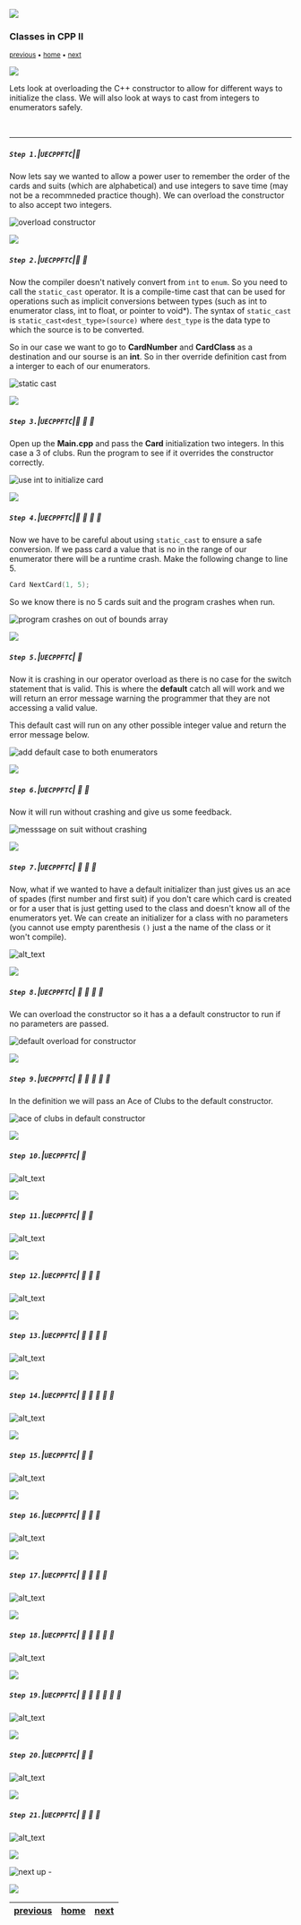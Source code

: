 ![](../images/line3.png)

### Classes in CPP II

<sub>[previous](../classes-cpp/README.md#user-content-classes-in-cpp) • [home](../README.md#user-content-ue5-cpp-functions--templates--classes) • [next](../)</sub>

![](../images/line3.png)

Lets look at overloading the C++ constructor to allow for different ways to initialize the class.  We will also look at ways to cast from integers to enumerators safely.

<br>

---

##### `Step 1.`\|`UECPPFTC`|:small_blue_diamond:

Now lets say we wanted to allow a power user to remember the order of the cards and suits (which are alphabetical) and use integers to save time (may not be a recommneded practice though).  We can overload the constructor to also accept two integers.

![overload constructor](images/overloadConsructor.png)

![](../images/line2.png)

##### `Step 2.`\|`UECPPFTC`|:small_blue_diamond: :small_blue_diamond: 

Now the compiler doesn't natively convert from `int` to `enum`.  So you need to call the `static_cast` operator. It is a compile-time cast that can be used for operations such as implicit conversions between types (such as int to enumerator class, int to float, or pointer to void*). The syntax of `static_cast` is `static_cast<dest_type>(source)` where `dest_type` is the data type to which the source is to be converted.

So in our case we want to go to **CardNumber** and **CardClass** as a destination and our sourse is an **int**. So in ther override definition cast from a interger to each of our enumerators.

![static cast](images/staticCast.png)

![](../images/line2.png)

##### `Step 3.`\|`UECPPFTC`|:small_blue_diamond: :small_blue_diamond: :small_blue_diamond:

Open up the **Main.cpp** and pass the **Card** initialization two integers.  In this case a 3 of clubs.  Run the program to see if it overrides the constructor correctly.

![use int to initialize card](images/UseIntToInializeCard.png)

![](../images/line2.png)

##### `Step 4.`\|`UECPPFTC`|:small_blue_diamond: :small_blue_diamond: :small_blue_diamond: :small_blue_diamond:

Now we have to be careful about using `static_cast` to ensure a safe conversion.  If we pass card a value that is no in the range of our enumerator there will be a runtime crash. Make the following change to line 5.

```cpp
Card NextCard(1, 5);
```

So we know there is no 5 cards suit and the program crashes when run.

![program crashes on out of bounds array](images/staticCastCrash.png)

![](../images/line2.png)

##### `Step 5.`\|`UECPPFTC`| :small_orange_diamond:

Now it is crashing in our operator overload as there is no case for the switch statement that is valid.  This is where the **default** catch all will work and we will return an error message warning the programmer that they are not accessing a valid value. 

This default cast will run on any other possible integer value and return the error message below. 

![add default case to both enumerators](images/addDefaultToBothEnums.png)

![](../images/line2.png)

##### `Step 6.`\|`UECPPFTC`| :small_orange_diamond: :small_blue_diamond:

Now it will run without crashing and give us some feedback.

![messsage on suit without crashing](images/enterInvalidSuit.png)

![](../images/line2.png)

##### `Step 7.`\|`UECPPFTC`| :small_orange_diamond: :small_blue_diamond: :small_blue_diamond:

Now, what if we wanted to have a default initializer than just gives us an ace of spades (first number and first suit) if you don't care which card is created or for a user that is just getting used to the class and doesn't know all of the enumerators yet.  We can create an initializer for a class with no parameters (you cannot use empty parenthesis `()` just a the name of the class or it won't compile).

![alt_text](images/defaultInitializer.png)

![](../images/line2.png)

##### `Step 8.`\|`UECPPFTC`| :small_orange_diamond: :small_blue_diamond: :small_blue_diamond: :small_blue_diamond:

We can overload the constructor so it has a a default constructor to run if no parameters are passed.

![default overload for constructor](images/overloadConstructor.png)

![](../images/line2.png)

##### `Step 9.`\|`UECPPFTC`| :small_orange_diamond: :small_blue_diamond: :small_blue_diamond: :small_blue_diamond: :small_blue_diamond:

In the definition we will pass an Ace of Clubs to the default constructor.

![ace of clubs in default constructor](images/defineAceClubs.png)

![](../images/line2.png)

##### `Step 10.`\|`UECPPFTC`| :large_blue_diamond:

![alt_text](images/.png)

![](../images/line2.png)

##### `Step 11.`\|`UECPPFTC`| :large_blue_diamond: :small_blue_diamond: 

![alt_text](images/.png)

![](../images/line2.png)

##### `Step 12.`\|`UECPPFTC`| :large_blue_diamond: :small_blue_diamond: :small_blue_diamond: 

![alt_text](images/.png)

![](../images/line2.png)

##### `Step 13.`\|`UECPPFTC`| :large_blue_diamond: :small_blue_diamond: :small_blue_diamond:  :small_blue_diamond: 

![alt_text](images/.png)

![](../images/line2.png)

##### `Step 14.`\|`UECPPFTC`| :large_blue_diamond: :small_blue_diamond: :small_blue_diamond: :small_blue_diamond:  :small_blue_diamond: 

![alt_text](images/.png)

![](../images/line2.png)

##### `Step 15.`\|`UECPPFTC`| :large_blue_diamond: :small_orange_diamond: 

![alt_text](images/.png)

![](../images/line2.png)

##### `Step 16.`\|`UECPPFTC`| :large_blue_diamond: :small_orange_diamond:   :small_blue_diamond: 

![alt_text](images/.png)

![](../images/line2.png)

##### `Step 17.`\|`UECPPFTC`| :large_blue_diamond: :small_orange_diamond: :small_blue_diamond: :small_blue_diamond:

![alt_text](images/.png)

![](../images/line2.png)

##### `Step 18.`\|`UECPPFTC`| :large_blue_diamond: :small_orange_diamond: :small_blue_diamond: :small_blue_diamond: :small_blue_diamond:

![alt_text](images/.png)

![](../images/line2.png)

##### `Step 19.`\|`UECPPFTC`| :large_blue_diamond: :small_orange_diamond: :small_blue_diamond: :small_blue_diamond: :small_blue_diamond: :small_blue_diamond:

![alt_text](images/.png)

![](../images/line2.png)

##### `Step 20.`\|`UECPPFTC`| :large_blue_diamond: :large_blue_diamond:

![alt_text](images/.png)

![](../images/line2.png)

##### `Step 21.`\|`UECPPFTC`| :large_blue_diamond: :large_blue_diamond: :small_blue_diamond:

![alt_text](images/.png)

![](../images/line.png)

<!-- <img src="https://via.placeholder.com/1000x100/45D7CA/000000/?text=Next Up - ADD NEXT PAGE"> -->

![next up - ](images/banner.png)

![](../images/line.png)

| [previous](../classes-cpp/README.md#user-content-classes-in-cpp)| [home](../README.md#user-content-ue5-cpp-functions--templates--classes) | [next](../)|
|---|---|---|
